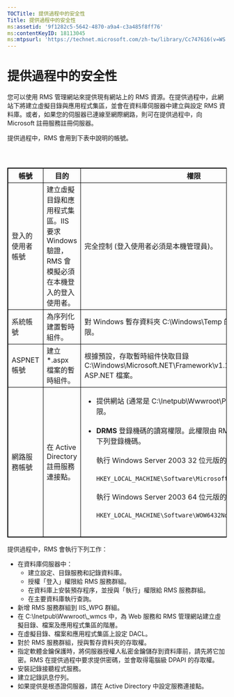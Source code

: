 ```yaml
---
TOCTitle: 提供過程中的安全性
Title: 提供過程中的安全性
ms:assetid: '9f1282c5-5642-4870-a9a4-c3a485f8ff76'
ms:contentKeyID: 18113045
ms:mtpsurl: 'https://technet.microsoft.com/zh-tw/library/Cc747616(v=WS.10)'
---
```


提供過程中的安全性
==================

您可以使用 RMS 管理網站來提供現有網站上的 RMS 資源。在提供過程中，此網站下將建立虛擬目錄與應用程式集區，並會在資料庫伺服器中建立與設定 RMS 資料庫。或者，如果您的伺服器已連線至網際網路，則可在提供過程中，向 Microsoft 註冊服務註冊伺服器。

提供過程中，RMS 會用到下表中說明的帳號。

###  

 
<table style="border:1px solid black;">
<colgroup>
<col width="33%" />
<col width="33%" />
<col width="33%" />
</colgroup>
<thead>
<tr class="header">
<th style="border:1px solid black;" >帳號</th>
<th style="border:1px solid black;" >目的</th>
<th style="border:1px solid black;" >權限</th>
</tr>
</thead>
<tbody>
<tr class="odd">
<td style="border:1px solid black;">登入的使用者帳號</td>
<td style="border:1px solid black;">建立虛擬目錄和應用程式集區。IIS 要求 Windows 驗證，RMS 會模擬必須在本機登入的登入使用者。</td>
<td style="border:1px solid black;">完全控制 (登入使用者必須是本機管理員)。</td>
</tr>
<tr class="even">
<td style="border:1px solid black;">系統帳號</td>
<td style="border:1px solid black;">為序列化建置暫時組件。</td>
<td style="border:1px solid black;">對 Windows 暫存資料夾 C:\Windows\Temp 的「讀取」和「寫入」權限。</td>
</tr>
<tr class="odd">
<td style="border:1px solid black;">ASPNET 帳號</td>
<td style="border:1px solid black;">建立 *.aspx 檔案的暫時組件。</td>
<td style="border:1px solid black;">根據預設，存取暫時組件快取目錄 C:\Windows\Microsoft.NET\Framework\v1.1.4322\Temporary ASP.NET 檔案。</td>
</tr>
<tr class="even">
<td style="border:1px solid black;">網路服務帳號</td>
<td style="border:1px solid black;">在 Active Directory 註冊服務連接點。</td>
<td style="border:1px solid black;"><ul>
<li>提供網站 (通常是 C:\Inetpub\Wwwroot\Provisioning) 的唯讀權限。<br />
<br />
</li>
<li><strong>DRMS</strong> 登錄機碼的讀寫權限。此權限由 RMS 設定授予，還會建立下列登錄機碼。<br />
<br />
執行 Windows Server 2003 32 位元版的電腦<br />
<br />
<code>HKEY_LOCAL_MACHINE\Software\Microsoft\DRMS\1.0</code><br />
<br />
執行 Windows Server 2003 64 位元版的電腦<br />
<br />
<code>HKEY_LOCAL_MACHINE\Software\WOW6432Node\Microsoft\DRMS\1.0</code><br />
<br />
</li>
</ul></td>
</tr>
</tbody>
</table>
 

提供過程中，RMS 會執行下列工作：

-   在資料庫伺服器中：
    -   建立設定、目錄服務和記錄資料庫。
    -   授權「登入」權限給 RMS 服務群組。
    -   在資料庫上安裝預存程序，並授與「執行」權限給 RMS 服務群組。
    -   在主要資料庫執行查詢。
-   新增 RMS 服務群組到 IIS\_WPG 群組。
-   在 C:\\Inetpub\\Wwwroot\\\_wmcs 中，為 Web 服務和 RMS 管理網站建立虛擬目錄、檔案及應用程式集區的階層。
-   在虛擬目錄、檔案和應用程式集區上設定 DACL。
-   對於 RMS 服務群組，授與暫存資料夾的存取權。
-   指定軟體金鑰保護時，將伺服器授權人私密金鑰儲存到資料庫前，請先將它加密。RMS 在提供過程中要求提供密碼，並會取得電腦級 DPAPI 的存取權。
-   安裝記錄接聽程式服務。
-   建立記錄訊息佇列。
-   如果提供是根憑證伺服器，請在 Active Directory 中設定服務連接點。
